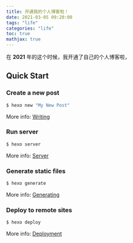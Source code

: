 ```yaml
---
title: 开通我的个人博客啦！
date: 2021-03-05 09:20:00
tags: "life"
categories: "life"
toc: true
mathjax: true
---
```


在 **2021** 年的这个时候，我开通了自己的个人博客啦，

## Quick Start

### Create a new post

```bash
$ hexo new "My New Post"
```

More info: [Writing](https://hexo.io/docs/writing.html)

### Run server

```bash
$ hexo server
```

More info: [Server](https://hexo.io/docs/server.html)

### Generate static files

```bash
$ hexo generate
```

More info: [Generating](https://hexo.io/docs/generating.html)

### Deploy to remote sites

```bash
$ hexo deploy
```

More info: [Deployment](https://hexo.io/docs/deployment.html)

